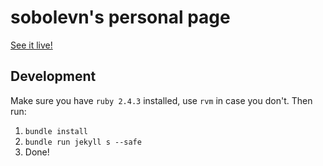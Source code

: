 # sobolevn's personal page

[See it live!](https://sobolevn.me)

## Development

Make sure you have `ruby 2.4.3` installed, use `rvm` in case you don't.
Then run:

1. `bundle install`
2. `bundle run jekyll s --safe`
3. Done!

